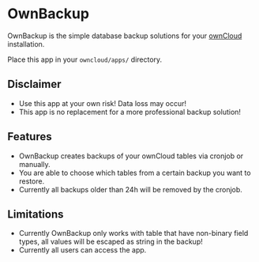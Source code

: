 # OwnBackup

OwnBackup is the simple database backup solutions for your [ownCloud](http://www.owncloud.com/) installation.

Place this app in your `owncloud/apps/` directory.

## Disclaimer

- Use this app at your own risk! Data loss may occur!
- This app is no replacement for a more professional backup solution!

## Features

- OwnBackup creates backups of your ownCloud tables via cronjob or manually.
- You are able to choose which tables from a certain backup you want to restore.
- Currently all backups older than 24h will be removed by the cronjob.

## Limitations

- Currently OwnBackup only works with table that have non-binary field types, all values will be escaped as string in the backup!
- Currently all users can access the app.
